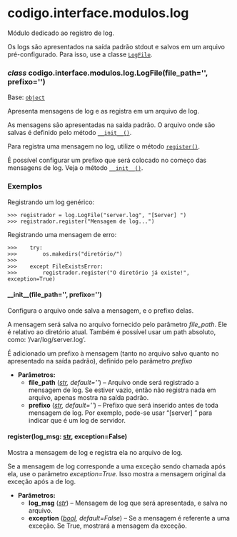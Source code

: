 <a id="module-codigo.interface.modulos.log"></a>

<a id="codigo-interface-modulos-log"></a>

# codigo.interface.modulos.log

Módulo dedicado ao registro de log.

Os logs são apresentados na saída padrão stdout e salvos em um arquivo pré-configurado.
Para isso, use a classe [`LogFile`](#codigo.interface.modulos.log.LogFile).

<a id="codigo.interface.modulos.log.LogFile"></a>

### *class* codigo.interface.modulos.log.LogFile(file_path='', prefixo='')

Base: [`object`](https://docs.python.org/3/library/functions.html#object)

Apresenta mensagens de log e as registra em um arquivo de log.

As mensagens são apresentadas na saída padrão. O arquivo onde são salvas é definido pelo
método [`__init__()`](#codigo.interface.modulos.log.LogFile.__init__).

Para registra uma mensagem no log, utilize o método [`register()`](#codigo.interface.modulos.log.LogFile.register).

É possível configurar um prefixo que será colocado no começo das mensagens de log. Veja o método
[`__init__()`](#codigo.interface.modulos.log.LogFile.__init__).

### Exemplos

Registrando um log genérico:

```pycon
>>> registrador = log.LogFile("server.log", "[Server] ")
>>> registrador.register("Mensagem de log...")
```

Registrando uma mensagem de erro:

```pycon
>>>    try:
>>>        os.makedirs("diretório/")
>>>
>>>    except FileExistsError:
>>>        registrador.register("O diretório já existe!", exception=True)
```

<a id="codigo.interface.modulos.log.LogFile.__init__"></a>

#### \_\_init_\_(file_path='', prefixo='')

Configura o arquivo onde salva a mensagem, e o prefixo delas.

A mensagem será salva no arquivo fornecido pelo parâmetro *file_path*. Ele é relativo ao diretório
atual. Também é possível usar um path absoluto, como: ‘/var/log/server.log’.

É adicionado um prefixo à mensagem (tanto no arquivo salvo quanto no apresentado na saída padrão),
definido pelo parâmetro *prefixo*

* **Parâmetros:**
  * **file_path** ([*str*](https://docs.python.org/3/library/stdtypes.html#str)*,* *default=''*) – Arquivo onde será registrado a mensagem de log. Se estiver vazio, então não registra nada em arquivo,
    apenas mostra na saída padrão.
  * **prefixo** ([*str*](https://docs.python.org/3/library/stdtypes.html#str)*,* *default=''*) – Prefixo que será inserido antes de toda mensagem de log. Por exemplo, pode-se usar “[server] ” para
    indicar que é um log de servidor.

<a id="codigo.interface.modulos.log.LogFile.register"></a>

#### register(log_msg: [str](https://docs.python.org/3/library/stdtypes.html#str), exception=False)

Mostra a mensagem de log e registra ela no arquivo de log.

Se a mensagem de log corresponde a uma exceção sendo chamada após ela, use o parâmetro *exception=True*.
Isso mostra a mensagem original da exceção após a de log.

* **Parâmetros:**
  * **log_msg** ([*str*](https://docs.python.org/3/library/stdtypes.html#str)) – Mensagem de log que será apresentada, e salva no arquivo.
  * **exception** ([*bool*](https://docs.python.org/3/library/functions.html#bool)*,* *default=False*) – Se a mensagem é referente a uma exceção. Se True, mostrará a mensagem da exceção.
